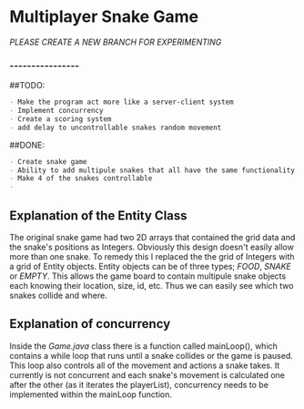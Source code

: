 # Multiplayer Snake Game
*PLEASE CREATE A NEW BRANCH FOR EXPERIMENTING*


### ----------------

##TODO:
```markdown
- Make the program act more like a server-client system
- Implement concurrency
- Create a scoring system
- add delay to uncontrollable snakes random movement
```


##DONE:
```markdown
- Create snake game
- Ability to add multipule snakes that all have the same functionality
- Make 4 of the snakes controllable
- 
```



## Explanation of the Entity Class
The original snake game had two 2D arrays that contained the grid data and the snake's positions as Integers. Obviously this design doesn't easily allow more than one snake.
To remedy this I replaced the the grid of Integers with a grid of Entity objects. Entity objects can be of three types; *FOOD*, *SNAKE* or *EMPTY*. This allows the game board to contain multipule snake objects each knowing their location, size, id, etc. Thus we can easily see which two snakes collide and where.


## Explanation of concurrency
Inside the *Game.java* class there is a function called mainLoop(), which contains a while loop that runs until a snake collides or the game is paused. This loop also controls all of the movement and actions a snake takes. It currently is not concurrent and each snake's movement is calculated one after the other (as it iterates the playerList), concurrency needs to be implemented within the mainLoop function.





